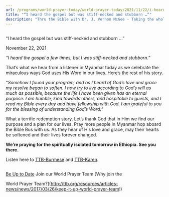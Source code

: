 ```yaml
---
url: /programs/world-prayer-today/world-prayer-today/2021/11/22/i-heard-the-gospel-but-was-stiff-necked-and-stubborn
title: "“I heard the gospel but was stiff-necked and stubborn …”"
description: "Thru the Bible with Dr. J. Vernon McGee - Taking the whole Word to the whole world"
---
```







## 
 “I heard the gospel but was stiff-necked and stubborn …”


November 22, 2021




*“I heard the gospel a few times, but I was stiff-necked and stubborn.”*

That’s what we hear from a listener in Myanmar today as we celebrate the miraculous ways God uses His Word in our lives. Here’s the rest of his story.

*“Somehow I found your program, and as I heard of God’s love and grace my resolve began to soften. I now try to live according to God’s will as much as possible, because the life I have been given has an eternal purpose. I am humble, kind towards others, and hospitable to guests, and I read my Bible every day and have fellowship with God. I am grateful to you for the blessing of understanding God’s Word.”*

What a terrific redemption story. Let’s thank God that in Him we find our purpose and a plan for our lives. Pray more people in Myanmar hop aboard the Bible Bus with us. As they hear of His love and grace, may their hearts be softened and their lives forever changed.

**We’re praying for the spiritually isolated tomorrow in Ethiopia. See you there.** 

Listen here to [TTB-Burmese](https://ttb.twr.org/home/day,0433/language,MYA) and [TTB-Karen](https://ttb.twr.org/home/day,675/language,KSW).







## 




[Be Up to Date](http://feeds.feedburner.com/WorldPrayerToday "World Prayer Today RSS Feed")
Join our World Prayer Team
[Why join the  

World Prayer Team?](http://ttb.org/resources/articles-news/news/2017/03/26/keep-it-up-world-prayer-team!)




